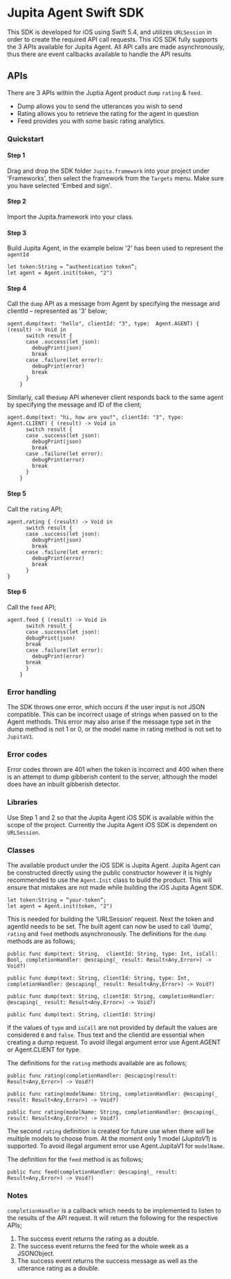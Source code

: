 # Jupita Agent Swift SDK

This SDK is developed for iOS using Swift 5.4, and utilizes `URLSession` in order to create the required API call requests. This iOS SDK fully supports the 3 APIs available for Jupita Agent. All API calls are made asynchronously, thus there are event callbacks available to handle the API results

## APIs

There are 3 APIs within the Juptia Agent product 
`dump` `rating` & `feed`. 

* Dump allows you to send the utterances you wish to send
* Rating allows you to retrieve the rating for the agent in question
* Feed provides you with some basic rating analytics. 

### Quickstart

#### Step 1

Drag and drop the SDK folder `Jupita.framework` into your project under ‘Frameworks', then select the framework from the `Targets` menu. Make sure you have selected 'Embed and sign'.

#### Step 2

Import the Jupita.framework into your class.

#### Step 3

Build Jupita Agent, in the example below '2' has been used to represent the `agentId`

```
let token:String = “authentication token”; 
let agent = Agent.init(token, "2")
```

#### Step 4

Call the `dump` API as a message from Agent by specifying the message and clientId – represented as '3' below;

```
agent.dump(text: "hello", clientId: "3", type:  Agent.AGENT) { (result) -> Void in
      switch result {
      case .success(let json):
        debugPrint(json)
        break
      case .failure(let error):
        debugPrint(error)
        break
      }
    }
```

Similarly, call the`dump` API whenever client responds back to the same agent by specifying the message and ID of the client;


```
agent.dump(text: "hi, how are you?", clientId: "3", type:  Agent.CLIENT) { (result) -> Void in
      switch result {
      case .success(let json):
        debugPrint(json)
        break
      case .failure(let error):
        debugPrint(error)
        break
      }
    }
```

#### Step 5

Call the `rating` API;

```
agent.rating { (result) -> Void in
      switch result {
      case .success(let json):
        debugPrint(json)
        break
      case .failure(let error):
        debugPrint(error)
        break
      }
}
```

#### Step 6

Call the `feed` API;

```
agent.feed { (result) -> Void in
      switch result {
      case .success(let json):
      debugPrint(json)
      break
      case .failure(let error):
        debugPrint(error)
      break
      }
    }
```


### Error handling

The SDK throws one error, which occurs if the user input is not JSON compatible. This can be incorrect usage of strings when passed on to the Agent methods. This error may also arise if the message type set in the dump method is not 1 or 0, or the model name in rating method is not set to `JupitaV1`.

### Error codes 

Error codes thrown are 401 when the token is incorrect and 400 when there is an attempt to dump gibberish content to the server, although the model does have an inbuilt gibberish detector. 

### Libraries

Use Step 1 and 2 so that the Jupita Agent iOS SDK is available within the scope of the project. Currently the Jupita Agent iOS SDK is dependent on `URLSession`.

### Classes

The available product under the iOS SDK is Jupita Agent. Jupita Agent can be constructed directly using the public constructor however it is highly recommended to use the `Agent.Init` class to build the product. This will ensure that mistakes are not made while building the iOS Jupita Agent SDK.

```
let token:String = “your-token”; 
let agent = Agent.init(token, "2")
```


This is needed for building the ‘URLSession’ request. Next the token and agentId needs to be set.
The built agent can now be used to call ‘dump’, `rating` and `feed` methods asynchronously. The definitions for the `dump` methods are as follows;

```
public func dump(text: String,  clientId: String, type: Int, isCall: Bool, completionHandler: @escaping(_ result: Result<Any,Error>) -> Void?)
 
public func dump(text: String, clientId: String, type: Int, completionHandler: @escaping(_ result: Result<Any,Error>) -> Void?)
 
public func dump(text: String, clientId: String, completionHandler: @escaping(_ result: Result<Any,Error>) -> Void?)
 
public func dump(text: String, clientId: String) 
```

If the values of `type` and `isCall` are not provided by default the values are considered `0` and `false`. Thus text and the clientId are essential when creating a dump request. To avoid illegal argument error use Agent.AGENT or Agent.CLIENT for type.

The definitions for the `rating` methods available are as follows;

```
public func rating(completionHandler: @escaping(result: Result<Any,Error>) -> Void?)

public func rating(modelName: String, completionHandler: @escaping(_ result: Result<Any,Error>) -> Void?) 

public func rating(modelName: String, completionHandler: @escaping(_ result: Result<Any,Error>) -> Void?) 
```

The second `rating` definition is created for future use when there will be multiple models to choose from. At the moment only 1 model (*JupitaV1*) is supported. To avoid illegal argument error use Agent.JupitaV1 for `modelName`.

The definition for the `feed` method is as follows;

```
public func feed(completionHandler: @escaping(_ result: Result<Any,Error>) -> Void?)
```

### Notes

`completionHandler` is a callback which needs to be implemented to listen to the results of the API request. It will return the following for the respective APIs;

1. The success event returns the rating as a double.
2. The success event returns the feed for the whole week as a JSONObject.
3. The success event returns the success message as well as the utterance rating as a double.
